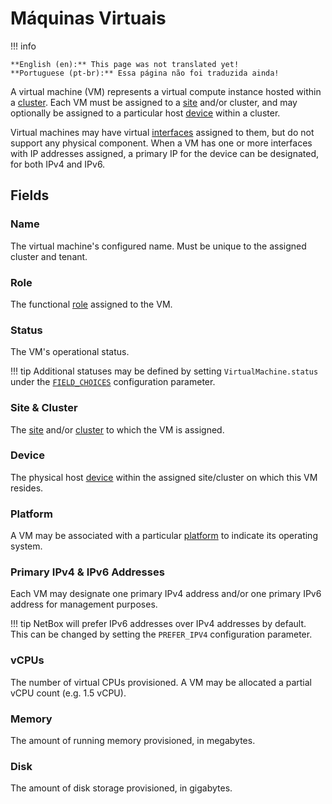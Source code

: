 # Máquinas Virtuais

!!! info

    **English (en):** This page was not translated yet!
    **Portuguese (pt-br):** Essa página não foi traduzida ainda!

A virtual machine (VM) represents a virtual compute instance hosted within a [cluster](./cluster.md). Each VM must be assigned to a [site](../dcim/site.md) and/or cluster, and may optionally be assigned to a particular host [device](../dcim/device.md) within a cluster.

Virtual machines may have virtual [interfaces](./vminterface.md) assigned to them, but do not support any physical component. When a VM has one or more interfaces with IP addresses assigned, a primary IP for the device can be designated, for both IPv4 and IPv6.

## Fields

### Name

The virtual machine's configured name. Must be unique to the assigned cluster and tenant.

### Role

The functional [role](../dcim/devicerole.md) assigned to the VM.

### Status

The VM's operational status.

!!! tip
    Additional statuses may be defined by setting `VirtualMachine.status` under the [`FIELD_CHOICES`](../../configuration/data-validation.md#field_choices) configuration parameter.

### Site & Cluster

The [site](../dcim/site.md) and/or [cluster](./cluster.md) to which the VM is assigned.

### Device

The physical host [device](../dcim/device.md) within the assigned site/cluster on which this VM resides.

### Platform

A VM may be associated with a particular [platform](../dcim/platform.md) to indicate its operating system.

### Primary IPv4 & IPv6 Addresses

Each VM may designate one primary IPv4 address and/or one primary IPv6 address for management purposes.

!!! tip
    NetBox will prefer IPv6 addresses over IPv4 addresses by default. This can be changed by setting the `PREFER_IPV4` configuration parameter.

### vCPUs

The number of virtual CPUs provisioned. A VM may be allocated a partial vCPU count (e.g. 1.5 vCPU).

### Memory

The amount of running memory provisioned, in megabytes.

### Disk

The amount of disk storage provisioned, in gigabytes.
